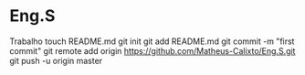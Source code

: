 Eng.S
=====
Trabalho
touch README.md
git init
git add README.md
git commit -m "first commit"
git remote add origin https://github.com/Matheus-Calixto/Eng.S.git
git push -u origin master

